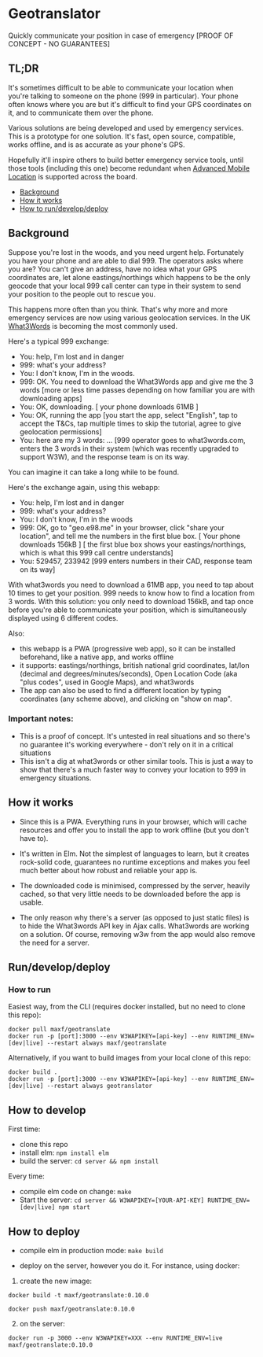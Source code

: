 # Geotranslator

Quickly communicate your position in case of emergency [PROOF OF CONCEPT - NO GUARANTEES]

## TL;DR

It's sometimes difficult to be able to communicate your location when you're talking to someone on the phone (999 in particular). Your phone often knows where you are but it's difficult to find your GPS coordinates on it, and to communicate them over the phone.

Various solutions are being developed and used by emergency services. This is a prototype for one solution. It's fast, open source, compatible, works offline, and is as accurate as your phone's GPS.

Hopefully it'll inspire others to build better emergency service tools, until those tools (including this one) become redundant when [Advanced Mobile Location](https://en.wikipedia.org/wiki/Advanced_Mobile_Location) is supported across the board.



- [Background](#background)
- [How it works](#how)
- [How to run/develop/deploy](#run)


## <a id="background"></a>Background

Suppose you're lost in the woods, and you need urgent help. Fortunately you have your phone and are able to dial 999. The operators asks where you are? You can't give an address, have no idea what your GPS coordinates are, let alone eastings/northings which happens to be the only geocode that your local 999 call center can type in their system to send your position to the people out to rescue you.

This happens more often than you think. That's why more and more emergency services are now using various geolocation services. In the UK [What3Words](https://what3words.com) is becoming the most commonly used.

Here's a typical 999 exchange:

- You: help, I'm lost and in danger
- 999: what's your address?
- You: I don't know, I'm in the woods.
- 999: OK. You need to download the What3Words app and give me the 3 words
[more or less time passes depending on how familiar you are with downloading apps]
- You: OK, downloading.
[ your phone downloads 61MB ]
- You: OK, running the app
[you start the app, select "English", tap to accept the T&Cs, tap multiple times to skip the tutorial, agree to give geolocation permissions]
- You: here are my 3 words: ...
[999 operator goes to what3words.com, enters the 3 words in their system (which was recently upgraded to support W3W), and the response team is on its way.

You can imagine it can take a long while to be found.

Here's the exchange again, using this webapp:

- You: help, I'm lost and in danger
- 999: what's your address?
- You: I don't know, I'm in the woods
- 999: OK, go to "geo.e98.me" in your browser, click "share your location", and tell me the numbers in the first blue box.
[ Your phone downloads 156kB ]
[ the first blue box shows your eastings/northings, which is what this 999 call centre understands]
- You: 529457, 233942
[999 enters numbers in their CAD, response team on its way]


With what3words you need to download a 61MB app, you need to tap about 10 times to get your position. 999 needs to know how to find a location from 3 words. With this solution: you only need to download 156kB, and tap once before you're able to communicate your position, which is simultaneously displayed using 6 different codes.


Also:
- this webapp is a PWA (progressive web app), so it can be installed beforehand, like a native app, and works offline
- it supports: eastings/northings, british national grid coordinates, lat/lon (decimal and degrees/minutes/seconds), Open Location Code (aka "plus codes", used in Google Maps), and what3words
- The app can also be used to find a different location by typing coordinates (any scheme above), and clicking on "show on map".

### Important notes:

- This is a proof of concept. It's untested in real situations and so there's no guarantee it's working everywhere - don't rely on it in a critical situations
- This isn't a dig at what3words or other similar tools. This is just a way to show that there's a much faster way to convey your location to 999 in emergency situations.

## <a id="how"></a>How it works

- Since this is a PWA. Everything runs in your browser, which will cache resources and offer you to install the app to work offline (but you don't have to).

- It's written in Elm. Not the simplest of languages to learn, but it creates rock-solid code, guarantees no runtime exceptions and makes you feel much better about how robust and reliable your app is.

- The downloaded code is minimised, compressed by the server, heavily cached, so that very little needs to be downloaded before the app is usable.

- The only reason why there's a server (as opposed to just static files) is to hide the What3words API key in Ajax calls. What3words are working on a solution. Of course, removing w3w from the app would also remove the need for a server.

## <a id="run"></a>Run/develop/deploy

### How to run

Easiest way, from the CLI (requires docker installed, but no need to clone this repo):

    docker pull maxf/geotranslate
    docker run -p [port]:3000 --env W3WAPIKEY=[api-key] --env RUNTIME_ENV=[dev|live] --restart always maxf/geotranslate


Alternatively, if you want to build images from your local clone of this repo:

    docker build .
    docker run -p [port]:3000 --env W3WAPIKEY=[api-key] --env RUNTIME_ENV=[dev|live] --restart always geotranslator



## How to develop

First time:

- clone this repo
- install elm: `npm install elm`
- build the server: `cd server && npm install`


Every time:

- compile elm code on change: `make`
- Start the server: `cd server && W3WAPIKEY=[YOUR-API-KEY] RUNTIME_ENV=[dev|live] npm start`

## How to deploy

- compile elm in production mode: `make build`


- deploy on the server, however you do it. For instance, using docker:

1. create the new image:

`docker build -t maxf/geotranslate:0.10.0`

`docker push maxf/geotranslate:0.10.0`

2. on the server:

`docker run -p 3000 --env W3WAPIKEY=XXX --env RUNTIME_ENV=live maxf/geotranslate:0.10.0`
